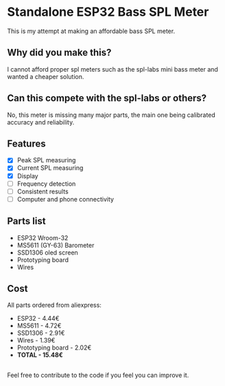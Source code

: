 # Standalone ESP32 Bass SPL Meter
This is my attempt at making an affordable bass SPL meter.

## Why did you make this?
I cannot afford proper spl meters such as the spl-labs mini bass meter and wanted a cheaper solution.

## Can this compete with the spl-labs or others?
No, this meter is missing many major parts, the main one being calibrated accuracy and reliability.

## Features
- [x] Peak SPL measuring
- [x] Current SPL measuring
- [x] Display  
- [ ] Frequency detection
- [ ] Consistent results
- [ ] Computer and phone connectivity

## Parts list
* ESP32 Wroom-32
* MS5611 (GY-63) Barometer
* SSD1306 oled screen
* Prototyping board
* Wires

## Cost
All parts ordered from aliexpress:
* ESP32 - 4.44€
* MS5611 - 4.72€
* SSD1306 - 2.91€
* Wires - 1.39€
* Prototyping board - 2.02€
* **TOTAL - 15.48€**

##
Feel free to contribute to the code if you feel you can improve it.

